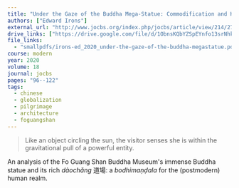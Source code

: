 ```yaml
---
title: "Under the Gaze of the Buddha Mega-Statue: Commodification and Humanistic Buddhism at Fo Guang Shan"
authors: ["Edward Irons"]
external_url: "http://www.jocbs.org/index.php/jocbs/article/view/214/278"
drive_links: ["https://drive.google.com/file/d/1ObnsKQbYZSpEYnfo13srNhkzLTCCseVC/view?usp=drivesdk"]
file_links:
  - "smallpdfs/irons-ed_2020_under-the-gaze-of-the-buddha-megastatue.pdf"
course: modern
year: 2020
volume: 18
journal: jocbs
pages: "96--122"
tags:
  - chinese
  - globalization
  - pilgrimage
  - architecture
  - foguangshan
---
```


> Like an object circling the sun, the visitor senses she is within the gravitational pull of a powerful entity.

An analysis of the Fo Guang Shan Buddha Museum's immense Buddha statue and its rich *dàochǎng* 道場: a *bodhimaṇḍala* for the (postmodern) human realm.
